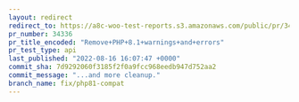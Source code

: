 ```yaml
---
layout: redirect
redirect_to: https://a8c-woo-test-reports.s3.amazonaws.com/public/pr/34336/api/index.html
pr_number: 34336
pr_title_encoded: "Remove+PHP+8.1+warnings+and+errors"
pr_test_type: api
last_published: "2022-08-16 16:07:47 +0000"
commit_sha: 7d9292060f3185f2f0a9fcc968eedb947d752aa2
commit_message: "...and more cleanup."
branch_name: fix/php81-compat
---
```

